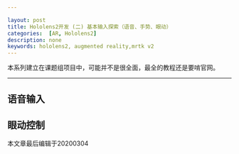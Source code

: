 ```yaml
---

layout: post
title: Hololens2开发 (二) 基本输入探索（语音、手势、眼动）
categories:  [AR, Hololens2]
description: none
keywords: hololens2, augmented reality,mrtk v2
---
```


本系列建立在课题组项目中，可能并不是很全面，最全的教程还是要啃官网。

------

## 语音输入



## 眼动控制



本文章最后编辑于20200304